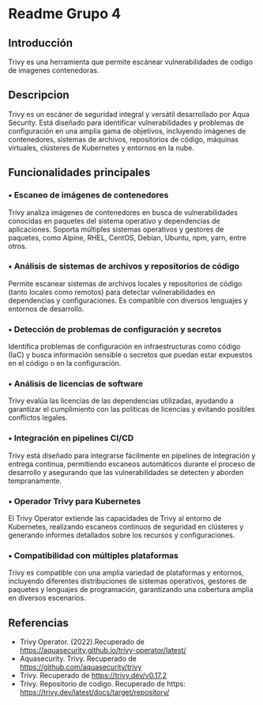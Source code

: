 # Readme Grupo 4
## Introducción
Trivy es una herramienta que permite escánear vulnerabilidades de codigo de imagenes contenedoras.

## Descripcion
Trivy es un escáner de seguridad integral y versátil desarrollado por Aqua Security. Está diseñado para identificar vulnerabilidades y problemas de configuración en una amplia gama de objetivos, incluyendo imágenes de contenedores, sistemas de archivos, repositorios de código, máquinas virtuales, clústeres de Kubernetes y entornos en la nube. 

## Funcionalidades principales

### •	Escaneo de imágenes de contenedores
Trivy analiza imágenes de contenedores en busca de vulnerabilidades conocidas en paquetes del sistema operativo y dependencias de aplicaciones. Soporta múltiples sistemas operativos y gestores de paquetes, como Alpine, RHEL, CentOS, Debian, Ubuntu, npm, yarn, entre otros. 

### •	Análisis de sistemas de archivos y repositorios de código
Permite escanear sistemas de archivos locales y repositorios de código (tanto locales como remotos) para detectar vulnerabilidades en dependencias y configuraciones. Es compatible con diversos lenguajes y entornos de desarrollo. 

### •	Detección de problemas de configuración y secretos
Identifica problemas de configuración en infraestructuras como código (IaC) y busca información sensible o secretos que puedan estar expuestos en el código o en la configuración. 

### •	Análisis de licencias de software
Trivy evalúa las licencias de las dependencias utilizadas, ayudando a garantizar el cumplimiento con las políticas de licencias y evitando posibles conflictos legales. 

### •	Integración en pipelines CI/CD
Trivy está diseñado para integrarse fácilmente en pipelines de integración y entrega continua, permitiendo escaneos automáticos durante el proceso de desarrollo y asegurando que las vulnerabilidades se detecten y aborden tempranamente. 

### •	Operador Trivy para Kubernetes
El Trivy Operator extiende las capacidades de Trivy al entorno de Kubernetes, realizando escaneos continuos de seguridad en clústeres y generando informes detallados sobre los recursos y configuraciones. 

### •	Compatibilidad con múltiples plataformas
Trivy es compatible con una amplia variedad de plataformas y entornos, incluyendo diferentes distribuciones de sistemas operativos, gestores de paquetes y lenguajes de programación, garantizando una cobertura amplia en diversos escenarios. 


## Referencias
- Trivy Operator. (2022).Recuperado de https://aquasecurity.github.io/trivy-operator/latest/
- Aquasecurity. Trivy. Recuperado de https://github.com/aquasecurity/trivy
- Trivy. Recuperado de https://trivy.dev/v0.17.2
- Trivy. Repositorio de codigo. Recuperado de https: https://trivy.dev/latest/docs/target/repository/

